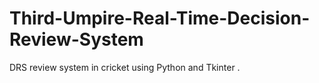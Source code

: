 # Third-Umpire-Real-Time-Decision-Review-System
DRS review system in cricket using Python and Tkinter .
